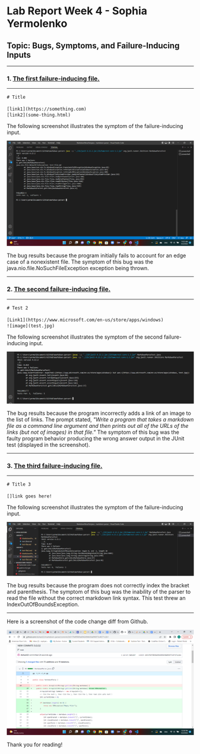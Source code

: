 # Lab Report Week 4 - Sophia Yermolenko
## Topic: Bugs, Symptoms, and Failure-Inducing Inputs

---
### 1. [The first failure-inducing file.](test-file1.md)

---

```
# Title

[link1](https://something.com)
[link2](some-thing.html)

```

The following screenshot illustrates the symptom of the failure-inducing input.

![Show the symptom of that failure-inducing input by showing the output of running the file at the command line for the version where it was failing.](failure1new.png)

The bug results because the program initially fails to account for an edge case of a nonexistent file. The symptom of this bug was the java.nio.file.NoSuchFileException exception being thrown. 

---
### 2. [The second failure-inducing file.](test-file2.md)
---

```
# Test 2

[Link1](https://www.microsoft.com/en-us/store/apps/windows)
![image](test.jpg)

```

The following screenshot illustrates the symptom of the second failure-inducing input.

![Show the symptom of that failure-inducing input by showing the output of running the file at the command line for the version where it was failing.](failure2.png)

The bug results because the program incorrectly adds a link of an image to the list of links. The prompt stated, *"Write a program that takes a markdown file as a command line argument and then prints out all of the URLs of the links (but not of images) in that file."* The symptom of this bug was the faulty program behavior producing the wrong answer output in the JUnit test (displayed in the screenshot). 

---
### 3. [The third failure-inducing file.](test-file3.md)
---

```
# Title 3

[]link goes here!

```

The following screenshot illustrates the symptom of the failure-inducing input.

![Show the symptom of that failure-inducing input by showing the output of running the file at the command line for the version where it was failing.](failure3.png)

The bug results because the program does not correctly index the bracket and parenthesis. The symptom of this bug was the inability of the parser to read the file without the correct markdown link syntax. This test threw an IndexOutOfBoundsException. 

---

Here is a screenshot of the code change diff from Github.

![Screenshot of code diff page in github.](codediff.png)

Thank you for reading!